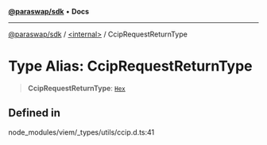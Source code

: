 [**@paraswap/sdk**](../../README.md) • **Docs**

***

[@paraswap/sdk](../../globals.md) / [\<internal\>](../README.md) / CcipRequestReturnType

# Type Alias: CcipRequestReturnType

> **CcipRequestReturnType**: [`Hex`](Hex.md)

## Defined in

node\_modules/viem/\_types/utils/ccip.d.ts:41
